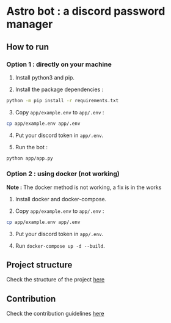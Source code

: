 # Astro bot : a discord password manager

## How to run

### Option 1 : directly on your machine

1. Install python3 and pip.

2. Install the package dependencies :  

```bash
python -m pip install -r requirements.txt
```

3. Copy `app/example.env` to `app/.env` :  

```bash
cp app/example.env app/.env
```

4. Put your discord token in `app/.env`.

5. Run the bot :  

```bash
python app/app.py
```

### Option 2 : using docker (not working)

**Note :** The docker method is not working, a fix is in the works

1. Install docker and docker-compose.

2. Copy `app/example.env` to `app/.env` :  

```bash
cp app/example.env app/.env
```

3. Put your discord token in `app/.env`.

4. Run `docker-compose up -d --build`.

## Project structure

Check the structure of the project [here](./STRUCTURE.md)

## Contribution

Check the contribution guidelines [here](./CONTRIBUTING.md)
